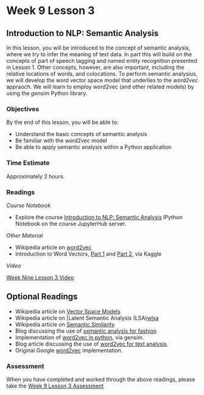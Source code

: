 # Week 9 Lesson 3 #
## Introduction to NLP: Semantic Analysis ##

In this lesson, you will be introduced to the concept of semantic analysis, where we try to infer the meaning of text data. In part this will build on the concepts of part of speech tagging and named entity recognition presented in Lesson 1. Other concepts, however, are also important, including the relative locations of words, and colocations. To perform semantic analysius, we will develop the word vector space model that underlies to the _word2vec_ appraoch. We will learn to employ word2vec (and other related models) by using the _gensim_ Python library. 

### Objectives ###

By the end of this lesson, you will be able to:

- Understand the basic concepts of semantic analysis
- Be familiar with the word2vec model
- Be able to apply semantic analysis within a Python application

### Time Estimate ###

Approximately 2 hours.

### Readings ####

_Course Notebook_

- Explore the course [Introduction to NLP: Semantic Analysis][l3nb] IPython Notebook on the course JupyterHub server.

_Other Material_

- Wikipedia article on [word2vec][ww2v]
- Introduction to Word Vectors, [Part 1][ip1] and [Part 2][ip2], via Kaggle

_Video_

[Week Nine Lesson 3 Video][lv]

## Optional Readings ##

- Wikipedia article on [Vector Space Models][wvsm]
- Wikipedia article on [Latent Semantic Analysis (LSA)[wlsa] 
- Wikipedia article on [Semantic Similarity][wss]
- Blog discussing the use of [semantic analysis for fashion][bwe] 
- Implementation of [word2vec in python][wip], via gensim.
- Blog article discussing the use of [word2vec for text analysis][wta].
- Original Google [word2vec][gw2v] implementation. 

### Assessment ###

When you have completed and worked through the above readings, please take the [Week 9 Lesson 3 Assessment][la]

[l3nb]: ../notebooks/intro2nlp-sa.ipynb
[la]: https://learn.illinois.edu/mod/quiz/view.php?id=1844448
[lv]: https://mediaspace.illinois.edu/media/w9l3/1_e1uhms0k
[bwe]: http://developers.lyst.com/2014/11/11/word-embeddings-for-fashion/

[ip1]: https://www.kaggle.com/c/word2vec-nlp-tutorial/details/part-2-word-vectors
[ip2]: https://www.kaggle.com/c/word2vec-nlp-tutorial/details/part-3-more-fun-with-word-vectors

[wvsm]: https://en.wikipedia.org/wiki/Vector_space_model
[ww2v]: https://en.wikipedia.org/wiki/Word2vec
[wlsa]: https://en.wikipedia.org/wiki/Latent_semantic_analysis
[wss]: https://en.wikipedia.org/wiki/Semantic_similarity

[gw2v]: https://code.google.com/archive/p/word2vec/
[wip]: http://radimrehurek.com/gensim/models/word2vec.html
[wta]: http://blog.dato.com/practical-text-analysis-using-deep-learning
